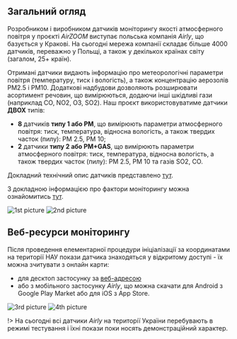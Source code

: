 ﻿## Загальний огляд

Розробником і виробником датчиків моніторингу якості атмосферного повітря у проєкті _AirZOOM_ виступає польська компанія _Airly_, що базується у Кракові. На сьогодні мережа компанії складає більше 4000 датчиків, переважно у Польщі, а також у декількох країнах світу (загалом, 25+ країн).

Отримані датчики видають інформацію про метеорологічні параметри повітря (температуру, тиск і вологість), а також концентрацію аерозолів PM2.5 і PM10. Додаткові надбудови дозволяють розширювати асортимент речовин, що вимірюються, додаючи інші шкідливі гази (наприклад CO, NO2, O3, SO2). Наш проєкт використовуватиме датчики **ДВОХ** типів: 

- **8** датчиків **типу 1 або PM**, що вимірюють параметри атмосферного повітря: тиск, температура, відносна вологість, а також твердих часток (пилу): РМ 2.5, РМ 10;
- **2** датчики **типу 2 або PM+GAS**, що вимірюють параметри атмосферного повітря: тиск, температура, відносна вологість, а також твердих часток (пилу): РМ 2.5, РМ 10 та газів SO2, CO.

Докладний технічний опис датчиків представлено [тут](sensor_detail.md).

З докладною інформацією про фактори моніторингу можна ознайомитись [тут](../factors/README.md).

![1st picture](img/pic_sens1.jpg ':size=350') ![2nd picture](img/pic_sens2.jpg ':size=350') 

## Веб-ресурси моніторингу

Після проведення елементарної процедури ініціалізації за координатами на території НАУ покази датчика знаходяться у відкритому доступі - їх можна зчитувати з онлайн карти:

- для десктоп застосунку за [веб-адресою](https://airly.eu/map/en/)
- або з мобільного застосунку *Airly*, що можна скачати для Android з Google Play Market або для iOS з App Store.

![3rd picture](img/pic_map1.jpg ':size=600') ![4th picture](img/pic_map2.jpg ':size=170')

!> На сьогодні всі датчики *Airly* на території України перебувають в режимі тестування і їхні покази поки носять демонстраційний характер.

